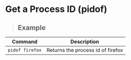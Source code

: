 # Get a Process ID (pidof)

> ## **Example**

| **Command**   | **Description**   | 
| --------------|-------------------|
| `pidof firefox` | Returns the process id of firefox |